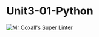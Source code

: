 # Unit3-01-Python
[![Mr Coxall's Super Linter](https://github.com/ICS3U-Programming-Katie-G/Unit3-01-Python/workflows/Mr%20Coxall's%20Super%20Linter/badge.svg)](https://github.com/ICS3U-Programming-Katie-G/Unit3-01-Python/actions/)
